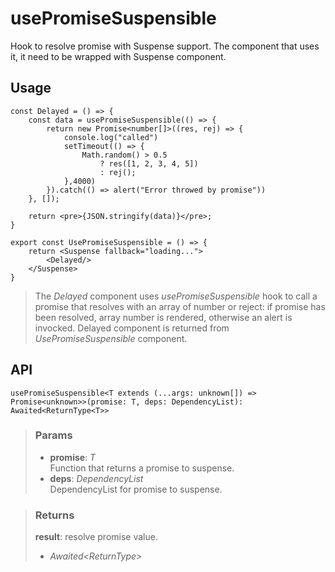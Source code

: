 # usePromiseSuspensible
Hook to resolve promise with Suspense support. The component that uses it, it need to be wrapped with Suspense component.

## Usage

```tsx
const Delayed = () => {
	const data = usePromiseSuspensible(() => {
		return new Promise<number[]>((res, rej) => {
			console.log("called")
			setTimeout(() => {
				Math.random() > 0.5
					? res([1, 2, 3, 4, 5])
					: rej();
			},4000)
		}).catch(() => alert("Error throwed by promise"))
	}, []);

	return <pre>{JSON.stringify(data)}</pre>;
}

export const UsePromiseSuspensible = () => {
	return <Suspense fallback="loading...">
		<Delayed/>
	</Suspense>
}
```

> The _Delayed_ component uses _usePromiseSuspensible_ hook to call a promise that resolves with an array of number or reject: if promise has been resolved, array number is rendered, otherwise an alert is invocked. Delayed component is returned from _UsePromiseSuspensible_ component.


## API

```tsx
usePromiseSuspensible<T extends (...args: unknown[]) => Promise<unknown>>(promise: T, deps: DependencyList): Awaited<ReturnType<T>>
```

> ### Params
>
> - __promise__: _T_  
Function that returns a promise to suspense.
> - __deps__: _DependencyList_  
DependencyList for promise to suspense.
>

> ### Returns
>
> __result__: resolve promise value.
> - _Awaited<ReturnType<T>>_  
>